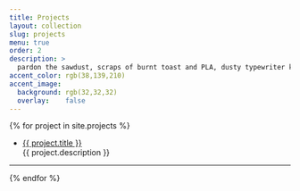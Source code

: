 ```yaml
---
title: Projects
layout: collection
slug: projects
menu: true
order: 2
description: >
  pardon the sawdust, scraps of burnt toast and PLA, dusty typewriter keys, and frayed wires. this is a work in progress.
accent_color: rgb(38,139,210)
accent_image:
  background: rgb(32,32,32)
  overlay:    false
---
```


<p>
  {% for project in site.projects %}
    <ul>
      <li>
         <a href="{{ project.url | relative_url }}" class="flip-title">
         <span>{{ project.title }}</span></a><br/>
         {{ project.description }}
      </li>
    </ul>
    <hr>
  {% endfor %}
  </p>

